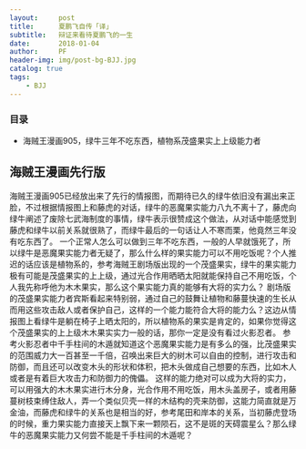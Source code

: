 ```yaml
---
layout:     post
title:      夏鹏飞自传「译」
subtitle:   辩证来看待夏鹏飞的一生
date:       2018-01-04
author:     PF
header-img: img/post-bg-BJJ.jpg
catalog: true
tags:
    - BJJ
---
```




### 目录

- 海贼王漫画905，绿牛三年不吃东西，植物系茂盛果实上上级能力者


## 海贼王漫画先行版

海贼王漫画905已经放出来了先行的情报图，而期待已久的绿牛依旧没有漏出来正脸，不过根据情报图上和藤虎的对话，绿牛的恶魔果实能力八九不离十了，藤虎向绿牛阐述了废除七武海制度的事情，绿牛表示很赞成这个做法，从对话中能感觉到藤虎和绿牛以前关系就很熟了，而绿牛最后的一句话让人不寒而栗，他竟然三年没有吃东西了。
一个正常人怎么可以做到三年不吃东西，一般的人早就饿死了，所以绿牛是恶魔果实能力者无疑了，那么什么样的果实能力可以不用吃饭呢？个人推迟的话应该是植物系的，参考海贼王剧场版出现的一个茂盛果实，绿牛的果实能力极有可能是茂盛果实的上上级，通过光合作用晒晒太阳就能保持自己不用吃饭，个人我先称呼他为木木果实，那么这个果实能力真的能够有大将的实力么？
剧场版的茂盛果实能力者宾斯看起来特别弱，通过自己的鼓舞让植物和藤蔓快速的生长从而用这些攻击敌人或者保护自己，这样的一个能力能符合大将的能力么？这边从情报图上看绿牛是躺在椅子上晒太阳的，所以植物系的果实是肯定的，如果你觉得这个茂盛果实的上上级木木果实实力一般的话，那你一定是没有看过火影忍者。
参考火影忍者中千手柱间的木遁就知道这个恶魔果实能力是有多么的强，比茂盛果实的范围威力大一百甚至一千倍，召唤出来巨大的树木可以自由的控制，进行攻击和防御，而且还可以改变木头的形状和体积，把木头做成自己想要的东西，比如木人或者是有着巨大攻击力和防御力的傀儡。
这样的能力绝对可以成为大将的实力，可以用强大的木木果实进行木分身，光合作用不用吃饭，用木头盖房子，或者用藤蔓树枝束缚住敌人，弄一个类似贝壳一样的木结构的壳来防御，这能力简直就是万金油，而藤虎和绿牛的关系也是相当的好，参考尾田和岸本的关系，当初藤虎登场的时候，重力果实能力直接天上飘下来一颗陨石，这不是斑的天碍震星么？那么绿牛的恶魔果实能力又何尝不能是千手柱间的木遁呢？
